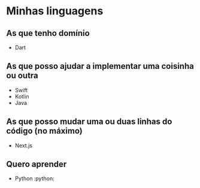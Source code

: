 # Minhas linguagens

## As que tenho domínio

- Dart

## As que posso ajudar a implementar uma coisinha ou outra

- Swift
- Kotlin
- Java

## As que posso mudar uma ou duas linhas do código (no máximo)

- Next.js

## Quero aprender

- Python :python:
